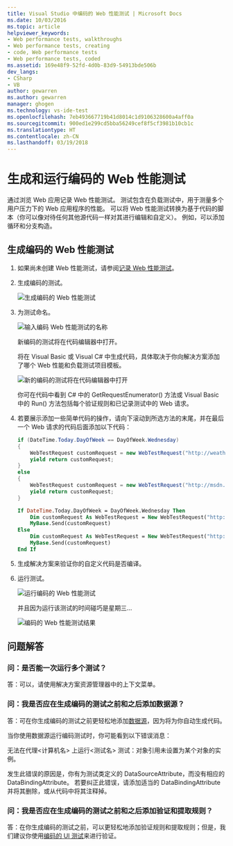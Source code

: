 ```yaml
---
title: Visual Studio 中编码的 Web 性能测试 | Microsoft Docs
ms.date: 10/03/2016
ms.topic: article
helpviewer_keywords:
- Web performance tests, walkthroughs
- Web performance tests, creating
- code, Web performance tests
- Web performance tests, coded
ms.assetid: 169e48f9-52fd-4d0b-83d9-54913bde506b
dev_langs:
- CSharp
- VB
author: gewarren
ms.author: gewarren
manager: ghogen
ms.technology: vs-ide-test
ms.openlocfilehash: 7eb493667719b41d8014c1d9106328600a4aff0a
ms.sourcegitcommit: 900ed1e299cd5bba56249cef8f5cf3981b10cb1c
ms.translationtype: HT
ms.contentlocale: zh-CN
ms.lasthandoff: 03/19/2018
---
```

# <a name="generate-and-run-a-coded-web-performance-test"></a>生成和运行编码的 Web 性能测试

通过浏览 Web 应用记录 Web 性能测试。 测试包含在负载测试中，用于测量多个用户压力下的 Web 应用程序的性能。 可以将 Web 性能测试转换为基于代码的脚本（你可以像对待任何其他源代码一样对其进行编辑和自定义）。 例如，可以添加循环和分支构造。

## <a name="generate-a-coded-web-performance-test"></a>生成编码的 Web 性能测试

1.  如果尚未创建 Web 性能测试，请参阅[记录 Web 性能测试](/vsts/load-test/run-performance-tests-app-before-release#create-a-web-performance-and-load-test-project)。

2.  生成编码的测试。

     ![生成编码的 Web 性能测试](../test/media/web_test_coded_generate.png)

3.  为测试命名。

     ![输入编码 Web 性能测试的名称](../test/media/web_test_coded_generate_nametest.png)

     新编码的测试将在代码编辑器中打开。

     将在 Visual Basic 或 Visual C# 中生成代码，具体取决于你向解决方案添加了哪个 Web 性能和负载测试项目模板。

     ![新的编码的测试将在代码编辑器中打开](../test/media/web_test_coded_generate_opencodeeditor.png)

     你可在代码中看到 C# 中的 GetRequestEnumerator() 方法或 Visual Basic 中的 Run() 方法包括每个验证规则和已记录测试中的 Web 请求。

4.  若要展示添加一些简单代码的操作，请向下滚动到所选方法的末尾，并在最后一个 Web 请求的代码后面添加以下代码：

    ```c#
    if (DateTime.Today.DayOfWeek == DayOfWeek.Wednesday)
    {
        WebTestRequest customRequest = new WebTestRequest("http://weather.msn.com/");
        yield return customRequest;
    }
    else
    {
        WebTestRequest customRequest = new WebTestRequest("http://msdn.microsoft.com/");
        yield return customRequest;
    }
    ```

    ```vb
    If DateTime.Today.DayOfWeek = DayOfWeek.Wednesday Then
        Dim customRequest As WebTestRequest = New WebTestRequest("http://weather.msn.com/")
        MyBase.Send(customRequest)
    Else
        Dim customRequest As WebTestRequest = New WebTestRequest("http://msdn.microsoft.com/")
        MyBase.Send(customRequest)
    End If
    ```

5.  生成解决方案来验证你的自定义代码是否编译。

6.  运行测试。

     ![运行编码的 Web 性能测试](../test/media/web_test_coded_generate_run.png "Web_Test_Coded_Generate_Run")

     并且因为运行该测试的时间碰巧是星期三…

     ![编码的 Web 性能测试结果](../test/media/web_test_coded_generate_results.png "Web_Test_Coded_Generate_Results")

## <a name="qa"></a>问题解答

### <a name="q-can-i-run-more-than-one-test-at-a-time"></a>问：是否能一次运行多个测试？
 答：可以，请使用解决方案资源管理器中的上下文菜单。

### <a name="q-should-i-add-a-data-source-before-or-after-i-generate-a-coded-test"></a>问：我是否应在生成编码的测试之前和之后添加数据源？
 答：可在你生成编码的测试之前更轻松地添加[数据源](../test/add-a-data-source-to-a-web-performance-test.md)，因为将为你自动生成代码。

 当你使用数据源运行编码测试时，你可能看到以下错误消息：

 无法在代理\<计算机名> 上运行\<测试名> 测试：对象引用未设置为某个对象的实例。

 发生此错误的原因是，你有为测试类定义的 DataSourceAttribute，而没有相应的 DataBindingAttribute。 若要纠正此错误，请添加适当的 DataBindingAttribute 并将其删除，或从代码中将其注释掉。

### <a name="q-should-i-add-validation-and-extraction-rules-before-or-after-i-generate-a-coded-test"></a>问：我是否应在生成编码的测试之前和之后添加验证和提取规则？
 答：在你生成编码的测试之前，可以更轻松地添加验证规则和提取规则；但是，我们建议你使用[编码的 UI 测试](../test/use-ui-automation-to-test-your-code.md)来进行验证。